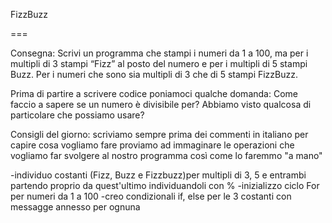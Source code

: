 FizzBuzz

===

Consegna:
Scrivi un programma che stampi i numeri da 1 a 100,
ma per i multipli di 3 stampi “Fizz” al posto del numero e per i multipli di 5 stampi Buzz.
Per i numeri che sono sia multipli di 3 che di 5 stampi FizzBuzz.

Prima di partire a scrivere codice poniamoci qualche domanda:
Come faccio a sapere se un numero è divisibile per?
Abbiamo visto qualcosa di particolare che possiamo usare?

Consigli del giorno:
scriviamo sempre prima dei commenti in italiano per capire cosa vogliamo fare
proviamo ad immaginare le operazioni che vogliamo far svolgere al nostro programma così come lo faremmo "a mano"

-individuo costanti (Fizz, Buzz e Fizzbuzz)per multipli di 3, 5 e entrambi partendo proprio da quest'ultimo individuandoli con %
-inizializzo ciclo For per numeri da 1 a 100 
-creo condizionali if, else per le 3 costanti con messagge annesso per ognuna